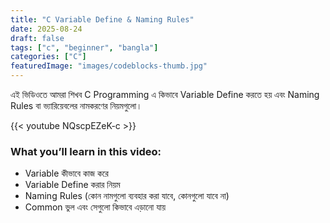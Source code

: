 ```yaml
---
title: "C Variable Define & Naming Rules"
date: 2025-08-24
draft: false
tags: ["c", "beginner", "bangla"]
categories: ["C"]
featuredImage: "images/codeblocks-thumb.jpg"
---
```


এই ভিডিওতে আমরা শিখব C Programming এ কিভাবে Variable Define করতে হয় এবং Naming Rules বা ভ্যারিয়েবলের নামকরণের নিয়মগুলো।

{{< youtube NQscpEZeK-c >}}

### What you’ll learn in this video:

- Variable কীভাবে কাজ করে
- Variable Define করার নিয়ম
- Naming Rules (কোন নামগুলো ব্যবহার করা যাবে, কোনগুলো যাবে না)
- Common ভুল এবং সেগুলো কিভাবে এড়ানো যায়
